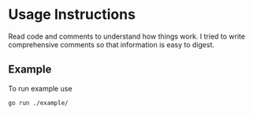 # Usage Instructions

Read code and comments to understand how things work. I tried to write comprehensive comments so that information is easy to digest.

## Example

To run example use

```bash
go run ./example/
```

